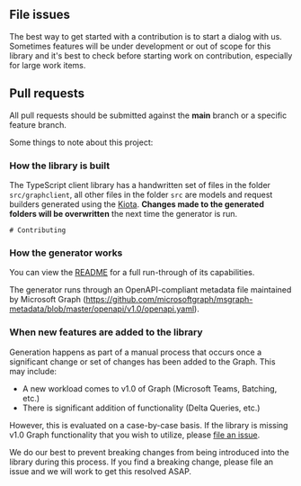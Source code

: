 ## File issues
The best way to get started with a contribution is to start a dialog with us. Sometimes features will be under development or out of scope for this library and it's best to check before starting work on contribution, especially for large work items.

## Pull requests
All pull requests should be submitted against the **main** branch or a specific feature branch. 

Some things to note about this project:

### How the library is built
The TypeScript client library has a handwritten set of files in the folder `src/graphclient`, all other files in the folder `src` are models and request builders generated using the [Kiota](https://github.com/microsoft/kiota). **Changes made to the generated folders will be overwritten** the next time the generator is run. 
```suggestion
# Contributing
```

### How the generator works
You can view the [README](https://github.com/microsoft/kiota/blob/main/README.md) for a full run-through of its capabilities.

The generator runs through an OpenAPI-compliant metadata file maintained by Microsoft Graph (https://github.com/microsoftgraph/msgraph-metadata/blob/master/openapi/v1.0/openapi.yaml).

### When new features are added to the library
Generation happens as part of a manual process that occurs once a significant change or set of changes has been added to the Graph. This may include:
 - A new workload comes to v1.0 of Graph (Microsoft Teams, Batching, etc.)
 - There is significant addition of functionality (Delta Queries, etc.)
 
However, this is evaluated on a case-by-case basis. If the library is missing v1.0 Graph functionality that you wish to utilize, please [file an issue](https://github.com/microsoftgraph/msgraph-sdk-typescript/issues).

We do our best to prevent breaking changes from being introduced into the library during this process. If you find a breaking change, please file an issue and we will work to get this resolved ASAP.
